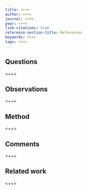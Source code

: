```yaml
---
title: <++>
author: <++>
journal: <++>
year: <++>
link-citations: true
reference-section-title: References
keywords: <++>
tags: <++>
...
```


## Questions

<++>

## Observations

<++>

## Method

<++>

## Comments

<++>

## Related work

<++>

